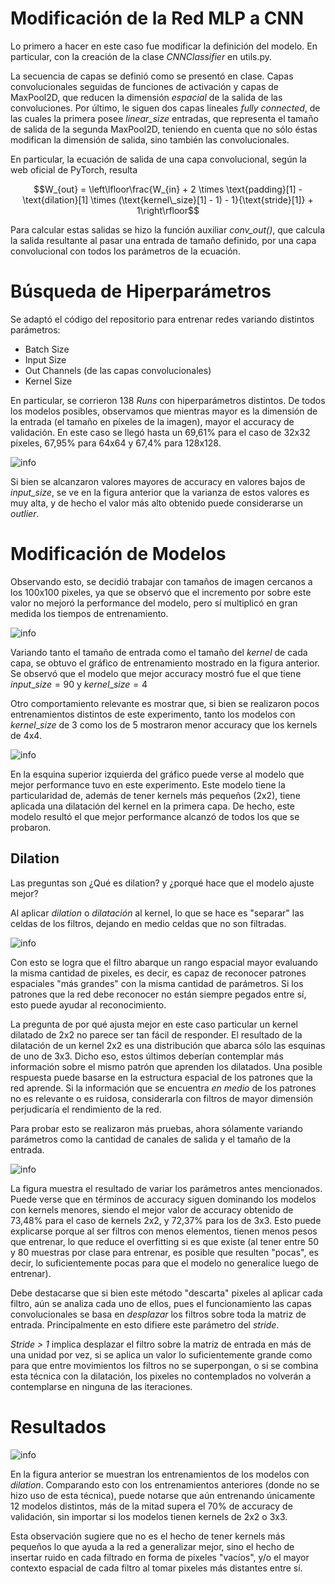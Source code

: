 # Modificación de la Red MLP a CNN

Lo primero a hacer en este caso fue modificar la definición del modelo. En particular, con la creación de la clase _CNNClassifier_ en utils.py.

La secuencia de capas se definió como se presentó en clase. Capas convolucionales seguidas de funciones de activación y capas de MaxPool2D, que reducen la dimensión _espacial_ de la salida de las convoluciones. Por último, le siguen dos capas lineales _fully connected_, de las cuales la primera posee _linear_size_ entradas, que representa el tamaño de salida de la segunda MaxPool2D, teniendo en cuenta que no sólo éstas modifican la dimensión de salida, sino también las convolucionales.

En particular, la ecuación de salida de una capa convolucional, según la web oficial de PyTorch, resulta 

$$W_{out} = \left\lfloor\frac{W_{in}  + 2 \times \text{padding}[1] - \text{dilation}[1]
          \times (\text{kernel\_size}[1] - 1) - 1}{\text{stride}[1]} + 1\right\rfloor$$

Para calcular estas salidas se hizo la función auxiliar _conv_out()_, que calcula la salida resultante al pasar una entrada de tamaño definido, por una capa convolucional con todos los parámetros de la ecuación.

# Búsqueda de Hiperparámetros
Se adaptó el código del repositorio para entrenar redes variando distintos parámetros:
- Batch Size
- Input Size
- Out Channels (de las capas convolucionales)
- Kernel Size

En particular, se corrieron 138 _Runs_ con hiperparámetros distintos. De todos los modelos posibles, observamos que mientras mayor es la dimensión de la entrada (el tamaño en píxeles de la imagen), mayor el accuracy de validación. En este caso se llegó hasta un 69,61% para el caso de 32x32 pixeles, 67,95% para 64x64 y 67,4% para 128x128.

![info](distribucion.png "Distribución de accuracy vs input_size")

Si bien se alcanzaron valores mayores de accuracy en valores bajos de _input\_size_, se ve en la figura anterior que la varianza de estos valores es muy alta, y de hecho el valor más alto obtenido puede considerarse un _outlier_.

# Modificación de Modelos

Observando esto, se decidió trabajar con tamaños de imagen cercanos a los 100x100 pixeles, ya que se observó que el incremento por sobre este valor no mejoró la performance del modelo, pero sí multiplicó en gran medida los tiempos de entrenamiento.

![info](acc_kernel.svg "title")

Variando tanto el tamaño de entrada como el tamaño del _kernel_ de cada capa, se obtuvo el gráfico de entrenamiento mostrado en la figura anterior. Se observó que el modelo que mejor accuracy mostró fue el que tiene $input\_size=90$ y $kernel\_size=4$

Otro comportamiento relevante es mostrar que, si bien se realizaron pocos entrenamientos distintos de este experimento, tanto los modelos con $kernel\_size$ de 3 como los de 5 mostraron menor accuracy que los kernels de 4x4.

![info](kernel_size-val_accuracy.svg)

En la esquina superior izquierda del gráfico puede verse al modelo que mejor performance tuvo en este experimento. Este modelo tiene la particularidad de, además de tener kernels más pequeños (2x2), tiene aplicada una dilatación del kernel en la primera capa. De hecho, este modelo resultó el que mejor performance alcanzó de todos los que se probaron.

## Dilation
Las preguntas son ¿Qué es dilation? y ¿porqué hace que el modelo ajuste mejor? 

Al aplicar _dilation_ o _dilatación_ al kernel, lo que se hace es "separar" las celdas de los filtros, dejando en medio celdas que no son filtradas.

![info](dilation.png)

Con esto se logra que el filtro abarque un rango espacial mayor evaluando la misma cantidad de pixeles, es decir, es capaz de reconocer patrones espaciales "más grandes" con la misma cantidad de parámetros. Si los patrones que la red debe reconocer no están siempre pegados entre sí, esto puede ayudar al reconocimiento.

La pregunta de por qué ajusta mejor en este caso particular un kernel dilatado de 2x2 no parece ser tan fácil de responder. El resultado de la dilatación de un kernel 2x2 es una distribución que abarca sólo las esquinas de uno de 3x3. Dicho eso, estos últimos deberían contemplar más información sobre el mismo patrón que aprenden los dilatados. Una posible respuesta puede basarse en la estructura espacial de los patrones que la red aprende. Si la información que se encuentra _en medio_ de los patrones no es relevante o es ruidosa, considerarla con filtros de mayor dimensión perjudicaría el rendimiento de la red. 

Para probar esto se realizaron más pruebas, ahora sólamente variando parámetros como la cantidad de canales de salida y el tamaño de la entrada.

![info](kernel-val_search.svg)

La figura muestra el resultado de variar los parámetros antes mencionados. Puede verse que en términos de accuracy siguen dominando los modelos con kernels menores, siendo el mejor valor de accuracy obtenido de 73,48% para el caso de kernels 2x2, y 72,37% para los de 3x3. Esto puede explicarse porque al ser filtros con menos elementos, tienen menos pesos que entrenar, lo que reduce el overfitting si es que existe (al tener entre 50 y 80 muestras por clase para entrenar, es posible que resulten "pocas", es decir, lo suficientemente pocas para que el modelo no generalice luego de entrenar).

Debe destacarse que si bien este método "descarta" pixeles al aplicar cada filtro, aún se analiza cada uno de ellos, pues el funcionamiento las capas convolucionales se basa en _desplazar_ los filtros sobre toda la matriz de entrada. Principalmente en esto difiere este parámetro del _stride_.

_Stride > 1_ implica desplazar el filtro sobre la matriz de entrada en más de una unidad por vez, si se aplica un valor lo suficientemente grande como para que entre movimientos los filtros no se superpongan, o si se combina esta técnica con la dilatación, los pixeles no contemplados no volverán a contemplarse en ninguna de las iteraciones.

# Resultados
![info](val_accuracy(2).svg)

En la figura anterior se muestran los entrenamientos de los modelos con _dilation_. Comparando esto con los entrenamientos anteriores (donde no se hizo uso de esta técnica), puede notarse que aún entrenando únicamente 12 modelos distintos, más de la mitad supera el 70% de accuracy de validación, sin importar si los modelos tienen kernels de 2x2 o 3x3.

Esta observación sugiere que no es el hecho de tener kernels más pequeños lo que ayuda a la red a generalizar mejor, sino el hecho de insertar ruido en cada filtrado en forma de pixeles "vacíos", y/o el mayor contexto espacial de cada filtro al tomar pixeles más distantes entre sí.